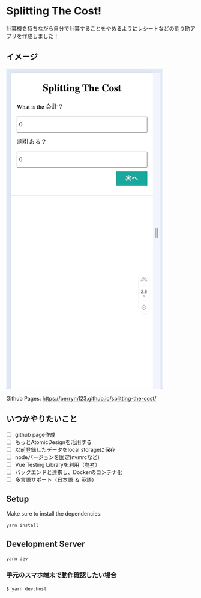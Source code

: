 # Splitting The Cost!
計算機を持ちながら自分で計算することをやめるようにレシートなどの割り勘アプリを作成しました！

## イメージ
<img src="./docs/sample.gif">

Github Pages: https://perrym123.github.io/splitting-the-cost/

## いつかやりたいこと
- [ ] github page作成
- [ ] もっとAtomicDesignを活用する
- [ ] 以前登録したデータをlocal storageに保存
- [ ] nodeバージョンを固定(nvmrcなど)
- [ ] Vue Testing Libraryを利用（[参考](https://github.com/testing-library/vue-testing-library)）
- [ ] バックエンドと連携し、Dockerのコンテナ化
- [ ] 多言語サポート（日本語 ＆ 英語）

## Setup

Make sure to install the dependencies:

```bash
yarn install
```

## Development Server

```bash
yarn dev
```

### 手元のスマホ端末で動作確認したい場合

```bash
$ yarn dev:host
```
